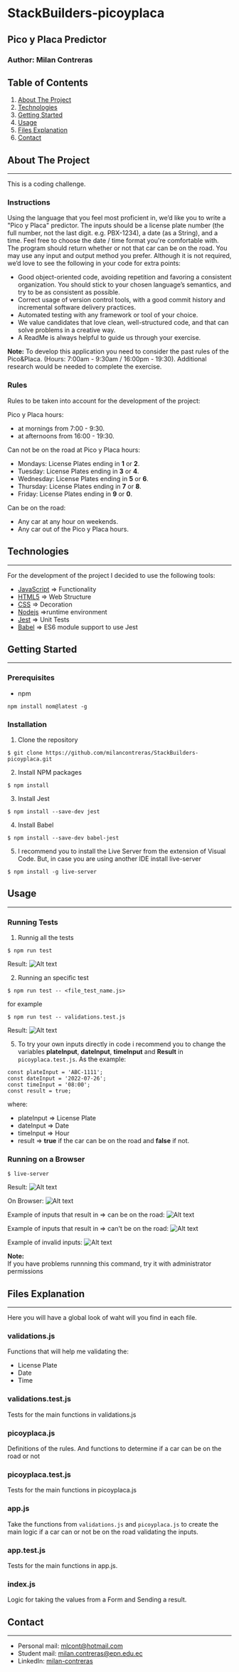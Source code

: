# StackBuilders-picoyplaca

## **Pico y Placa Predictor**
### **Author:** Milan Contreras

## **Table of Contents**
1. [About The Project](#about-the-project)
2. [Technologies](#technologies)
3. [Getting Started](#getting-started)
4. [Usage](#usage)
5. [Files Explanation](#files-explanation)
5. [Contact](#contact)

## **About The Project**
***
This is a coding challenge.
### **Instructions**
Using the language that you feel most proficient in, we’d like you to write a "Pico y Placa" predictor. The inputs should be a license plate number (the full number, not the last digit. e.g. PBX-1234), a date (as a String), and a time. Feel free to choose the date / time format you're comfortable with. The program should return whether or not that car can be on the road. You may use any input and output method you prefer. Although it is not required, we’d love to see the following in your code for extra points:
*	Good object-oriented code, avoiding repetition and favoring a consistent organization. You should stick to your chosen language’s semantics, and try to be as consistent as possible.
*	Correct usage of version control tools, with a good commit history and incremental software delivery practices.
*	Automated testing with any framework or tool of your choice.
*	We value candidates that love clean, well-structured code, and that can solve problems in a creative way.
*	A ReadMe is always helpful to guide us through your exercise.

**Note:** To develop this application you need to consider the past rules of the Pico&Placa. (Hours: 7:00am - 9:30am / 16:00pm - 19:30). Additional research would be needed to complete the exercise. 


### **Rules**
Rules to be taken into account for the development of the project:

Pico y Placa hours:
* at mornings from 7:00 - 9:30.
* at afternoons from 16:00 - 19:30.

Can not be on the road at Pico y Placa hours:
* Mondays: License Plates ending in **1** or **2**.
* Tuesday: License Plates ending in **3** or **4**.
* Wednesday: License Plates ending in **5** or **6**.  
* Thursday: License Plates ending in **7** or **8**.  
* Friday: License Plates ending in **9** or **0**.   

Can be on the road:
* Any car at any hour on weekends.
* Any car out of the Pico y Placa hours.


## **Technologies**
***
For the development of the project I decided to use the following tools:
* [JavaScript](https://developer.mozilla.org/es/docs/Web/JavaScript) => Functionality
* [HTML5](https://developer.mozilla.org/es/docs/Glossary/HTML5) => Web Structure
* [CSS](https://developer.mozilla.org/es/docs/Web/CSS)  => Decoration
* [Nodejs](https://nodejs.org/es/) =>runtime environment
* [Jest](https://jestjs.io/) => Unit Tests
* [Babel](https://babeljs.io/) => ES6 module support to use Jest


## **Getting Started**
***
### **Prerequisites**
* npm
```
npm install nom@latest -g
```
### **Installation**
1. Clone the repository
```
$ git clone https://github.com/milancontreras/StackBuilders-picoyplaca.git
```
2. Install NPM packages
```
$ npm install
```

3. Install Jest
```
$ npm install --save-dev jest
```

4.  Install Babel
```
$ npm install --save-dev babel-jest
```

5. I recommend you to install the Live Server from the extension of Visual Code. But, in case you are using another IDE install live-server
```
$ npm install -g live-server
```


## **Usage**
*** 
### **Running Tests**
1. Runnig all the tests
```
$ npm run test
```
Result:
<img src="./images/npm_run_test.png" alt="Alt text" title="npm run test command">


2. Running an specific test
```
$ npm run test -- <file_test_name.js>
```
for example 
```
$ npm run test -- validations.test.js
```
Result:
<img src="./images/npm_run_test_app_test.png" alt="Alt text" title="npm run test -- picoyplaca.test.js  command">

5. To try your own inputs directly in code i recommend you to change the variables **plateInput**, **dateInput**, **timeInput** and **Result** in ```picoyplaca.test.js```. As the example:
```
const plateInput = 'ABC-1111';
const dateInput = '2022-07-26';
const timeInput = '08:00';
const result = true;
```
where:
* plateInput => License Plate
* dateInput => Date 
* timeInput => Hour
* result => **true** if the car can be on the road and **false** if not.

### **Running on a Browser**

```
$ live-server
```
Result:
<img src="./images/live_server_command.png" alt="Alt text" title="live server command">

On Browser:
<img src="./images/live_server_browser.png" alt="Alt text" title="live server on browser">

Example of inputs that result in => can be on the road:
<img src="./images/live_server_can_be_on_the_road.png" alt="Alt text" title="can be on the road">

Example of inputs that result in => can't be on the road:
<img src="./images/live_server_cant_be_on_the_road.png" alt="Alt text" title="can't be on the road">

Example of invalid inputs:
<img src="./images/live_server_invalid_plate.png" alt="Alt text" title="invalid input">


**Note:** \
If you have problems runnning this command, try it with administrator permissions 

## **Files Explanation**
***
Here you will have a global look of waht will you find in each file.

### **validations.js**
Functions that will help me validating the:
* License Plate
* Date
* Time

### **validations.test.js**
Tests for the main functions in validations.js

### **picoyplaca.js**
Definitions of the rules. And functions to determine if a car can be on the road or not

### **picoyplaca.test.js**
Tests for the main functions in picoyplaca.js

### **app.js**
Take the functions from ```validations.js``` and ```picoyplaca.js``` to create the main logic if a car can or not be on the road validating the inputs.

### **app.test.js**
Tests for the main functions in app.js.

### **index.js**
Logic for taking the values from a Form and Sending a result.


## **Contact**
***
* Personal mail: mlcont@hotmail.com
* Student mail: milan.contreras@epn.edu.ec
* LinkedIn: [milan-contreras](www.linkedin.com/in/milan-contreras)